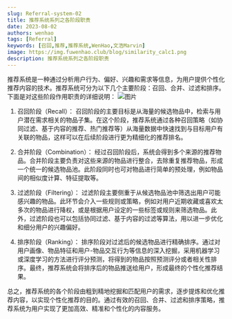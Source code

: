 ```yaml
---
slug: Referral-system-02
title: 推荐系统系列之各阶段职责
date: 2023-08-02
authors: wenhao
tags: [Referral]
keywords: [召回,推荐,推荐系统,WenHao,文浩Marvin]
image: https://img.fuwenhao.club/blog/similarity_calc1.png
description: 推荐系统系列之各阶段职责
---
```


推荐系统是一种通过分析用户行为、偏好、兴趣和需求等信息，为用户提供个性化推荐内容的技术。推荐系统可分为以下几个主要阶段：召回、合并、过滤和排序。下面是对这些阶段作用职责的详细说明：
![图片](https://img.fuwenhao.club/blog/similarity_calc1.png)
<!-- truncate -->
1. 召回阶段（Recall）：
召回阶段的主要目标是从海量的候选物品中，检索与用户潜在需求相关的物品子集。在这个阶段，推荐系统通过各种召回策略（如协同过滤、基于内容的推荐、热门推荐等）从海量数据中快速找到与目标用户有关联的物品，这样可以在后续阶段进行更为精细化的推荐排名。

2. 合并阶段（Combination）：
经过召回阶段后，系统会得到多个来源的推荐物品。合并阶段主要负责对这些来源的物品进行整合，去除重复推荐物品，形成一个统一的候选物品池。此阶段同时也可对物品进行简单的预处理，例如物品间的相似度计算、特征提取等。

3. 过滤阶段（Filtering）：
过滤阶段主要侧重于从候选物品池中筛选出用户可能感兴趣的物品。此环节会介入一些规则或策略，例如对用户近期收藏或喜欢太多次的物品进行降权，或是根据用户设定的一些标签或规则来筛选物品。此外，过滤阶段也可以包括协同过滤、基于内容的过滤等算法，用以进一步优化和细分用户的兴趣偏好。

4. 排序阶段（Ranking）：
排序阶段对过滤后的候选物品进行精确排序。通过对用户画像、物品特征和用户-物品交互行为等信息的深入挖掘，采用机器学习或深度学习的方法进行评分预测，将得到的物品按照预测评分或者相关性排序。最终，推荐系统会将排序后的物品推送给用户，形成最终的个性化推荐结果。

总之，推荐系统的各个阶段由粗到精地挖掘和匹配用户的需求，逐步提炼和优化推荐内容，以实现个性化推荐的目的。通过有效的召回、合并、过滤和排序策略，推荐系统为用户实现了更加高效、精准和个性化的内容服务。